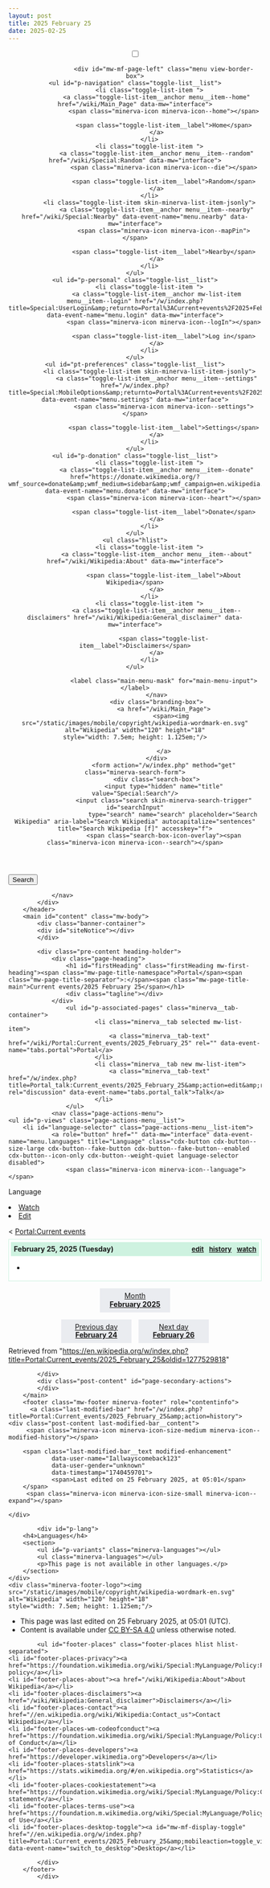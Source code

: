 ```yaml
---
layout: post
title: 2025 February 25
date: 2025-02-25
---
```


<!DOCTYPE html>
<html class="client-nojs skin-theme-clientpref-day mf-expand-sections-clientpref-0 mf-font-size-clientpref-small mw-mf-amc-clientpref-0" lang="en" dir="ltr">
<head>
<meta charset="UTF-8">
<title>Portal:Current events/2025 February 25 - Wikipedia</title>
<script>(function(){var className="client-js skin-theme-clientpref-day mf-expand-sections-clientpref-0 mf-font-size-clientpref-small mw-mf-amc-clientpref-0";var cookie=document.cookie.match(/(?:^|; )enwikimwclientpreferences=([^;]+)/);if(cookie){cookie[1].split('%2C').forEach(function(pref){className=className.replace(new RegExp('(^| )'+pref.replace(/-clientpref-\w+$|[^\w-]+/g,'')+'-clientpref-\\w+( |$)'),'$1'+pref+'$2');});}document.documentElement.className=className;}());RLCONF={"wgBreakFrames":false,"wgSeparatorTransformTable":["",""],"wgDigitTransformTable":["",""],"wgDefaultDateFormat":"dmy","wgMonthNames":["","January","February","March","April","May","June","July","August","September","October","November","December"],"wgRequestId":"c308b059-cdee-47e4-b3b4-91263ca5bf4d","wgCanonicalNamespace":"Portal","wgCanonicalSpecialPageName":false,"wgNamespaceNumber":100,"wgPageName":"Portal:Current_events/2025_February_25","wgTitle":"Current events/2025 February 25","wgCurRevisionId":1277529818,
"wgRevisionId":1277529818,"wgArticleId":79312755,"wgIsArticle":true,"wgIsRedirect":false,"wgAction":"view","wgUserName":null,"wgUserGroups":["*"],"wgPageViewLanguage":"en","wgPageContentLanguage":"en","wgPageContentModel":"wikitext","wgRelevantPageName":"Portal:Current_events/2025_February_25","wgRelevantArticleId":79312755,"wgIsProbablyEditable":true,"wgRelevantPageIsProbablyEditable":true,"wgRestrictionEdit":[],"wgRestrictionMove":[],"wgNoticeProject":"wikipedia","wgCiteReferencePreviewsActive":false,"wgFlaggedRevsParams":{"tags":{"status":{"levels":1}}},"wgMediaViewerOnClick":true,"wgMediaViewerEnabledByDefault":true,"wgPopupsFlags":0,"wgVisualEditor":{"pageLanguageCode":"en","pageLanguageDir":"ltr","pageVariantFallbacks":"en"},"wgMFMode":"stable","wgMFAmc":false,"wgMFAmcOutreachActive":false,"wgMFAmcOutreachUserEligible":false,"wgMFLazyLoadImages":true,"wgMFEditNoticesFeatureConflict":false,"wgMFDisplayWikibaseDescriptions":{"search":true,"watchlist":true,"tagline":false,"nearby":
true},"wgMFIsSupportedEditRequest":true,"wgMFScriptPath":"","wgWMESchemaEditAttemptStepOversample":false,"wgWMEPageLength":100,"wgEditSubmitButtonLabelPublish":true,"wgSectionTranslationTargetLanguages":["ace","ady","alt","am","ami","an","ang","ann","anp","ar","ary","arz","as","ast","av","avk","awa","ay","az","azb","ba","ban","bar","bbc","bcl","bdr","be","bew","bg","bho","bi","bjn","blk","bm","bn","bo","bpy","br","bs","btm","bug","ca","cdo","ce","ceb","ch","chr","ckb","co","cr","crh","cs","cu","cy","da","dag","de","dga","din","diq","dsb","dtp","dv","dz","ee","el","eml","eo","es","et","eu","fa","fat","ff","fi","fj","fo","fon","fr","frp","frr","fur","fy","gag","gan","gcr","gl","glk","gn","gom","gor","gpe","gu","guc","gur","guw","gv","ha","hak","haw","he","hi","hif","hr","hsb","ht","hu","hy","hyw","ia","iba","ie","ig","igl","ilo","io","is","it","iu","ja","jam","jv","ka","kaa","kab","kbd","kbp","kcg","kg","kge","ki","kk","kl","km","kn","knc","ko","koi","krc","ks","ku","kus","kv","kw","ky",
"lad","lb","lez","lg","li","lij","lld","lmo","ln","lo","lt","ltg","lv","mad","mai","map-bms","mdf","mg","mhr","mi","min","mk","ml","mn","mni","mnw","mos","mr","mrj","ms","mt","mwl","my","myv","mzn","nah","nan","nap","nb","nds","nds-nl","ne","new","nia","nl","nn","nqo","nr","nso","ny","oc","om","or","os","pa","pag","pam","pap","pcd","pcm","pdc","pl","pms","pnb","ps","pt","pwn","qu","rm","rn","ro","rsk","rue","rup","rw","sa","sah","sat","sc","scn","sco","sd","se","sg","sgs","sh","shi","shn","si","sk","skr","sl","sm","smn","sn","so","sq","sr","srn","ss","st","stq","su","sv","sw","szl","ta","tay","tcy","tdd","te","tet","tg","th","ti","tig","tk","tl","tly","tn","to","tpi","tr","trv","ts","tt","tum","tw","ty","tyv","udm","ur","uz","ve","vec","vep","vi","vls","vo","vro","wa","war","wo","wuu","xal","xh","xmf","yi","yo","yue","za","zgh","zh","zu"],"isLanguageSearcherCXEntrypointEnabled":false,"mintEntrypointLanguages":["ace","ast","azb","bcl","bjn","bh","crh","ff","fon","ig","is","ki","ks",
"lmo","min","sat","ss","tn","vec"],"wgCheckUserClientHintsHeadersJsApi":["brands","architecture","bitness","fullVersionList","mobile","model","platform","platformVersion"],"GEHomepageSuggestedEditsEnableTopics":true,"wgGETopicsMatchModeEnabled":false,"wgGEStructuredTaskRejectionReasonTextInputEnabled":false,"wgGELevelingUpEnabledForUser":false,"wgMinervaPermissions":{"watchable":true,"watch":false},"wgMinervaFeatures":{"beta":false,"donate":true,"mobileOptionsLink":true,"categories":false,"pageIssues":true,"talkAtTop":true,"historyInPageActions":false,"overflowSubmenu":false,"tabsOnSpecials":true,"personalMenu":false,"mainMenuExpanded":false,"echo":true,"nightMode":true},"wgMinervaDownloadNamespaces":[0]};RLSTATE={"ext.globalCssJs.user.styles":"ready","site.styles":"ready","user.styles":"ready","ext.globalCssJs.user":"ready","user":"ready","user.options":"loading","skins.minerva.styles":"ready","skins.minerva.content.styles.images":"ready","mediawiki.hlist":"ready",
"skins.minerva.codex.styles":"ready","skins.minerva.icons":"ready","skins.minerva.amc.styles":"ready","ext.wikimediamessages.styles":"ready","mobile.init.styles":"ready","wikibase.client.init":"ready","ext.wikimediaBadges":"ready"};RLPAGEMODULES=["site","mediawiki.page.ready","skins.minerva.scripts","ext.centralNotice.geoIP","ext.centralNotice.startUp","ext.gadget.switcher","ext.urlShortener.toolbar","ext.centralauth.centralautologin","ext.popups","mobile.init","ext.echo.centralauth","ext.eventLogging","ext.wikimediaEvents","ext.navigationTiming","ext.cx.eventlogging.campaigns","ext.cx.entrypoints.languagesearcher.init","mw.externalguidance.init","ext.checkUser.clientHints"];</script>
<script>(RLQ=window.RLQ||[]).push(function(){mw.loader.impl(function(){return["user.options@12s5i",function($,jQuery,require,module){mw.user.tokens.set({"patrolToken":"+\\","watchToken":"+\\","csrfToken":"+\\"});
}];});});</script>
<link rel="stylesheet" href="/w/load.php?lang=en&amp;modules=ext.wikimediaBadges%7Cext.wikimediamessages.styles%7Cmediawiki.hlist%7Cmobile.init.styles%7Cskins.minerva.amc.styles%7Cskins.minerva.codex.styles%7Cskins.minerva.content.styles.images%7Cskins.minerva.icons%2Cstyles%7Cwikibase.client.init&amp;only=styles&amp;skin=minerva">
<script async="" src="/w/load.php?lang=en&amp;modules=startup&amp;only=scripts&amp;raw=1&amp;skin=minerva"></script>
<meta name="ResourceLoaderDynamicStyles" content="">
<link rel="stylesheet" href="/w/load.php?lang=en&amp;modules=site.styles&amp;only=styles&amp;skin=minerva">
<meta name="generator" content="MediaWiki 1.44.0-wmf.17">
<meta name="referrer" content="origin">
<meta name="referrer" content="origin-when-cross-origin">
<meta name="robots" content="max-image-preview:standard">
<meta name="format-detection" content="telephone=no">
<meta name="theme-color" content="#eaecf0">
<meta name="viewport" content="width=device-width, initial-scale=1.0, user-scalable=yes, minimum-scale=0.25, maximum-scale=5.0">
<meta property="og:title" content="Portal:Current events/2025 February 25 - Wikipedia">
<meta property="og:type" content="website">
<link rel="manifest" href="/w/api.php?action=webapp-manifest">
<link rel="alternate" type="application/x-wiki" title="Edit this page" href="/w/index.php?title=Portal:Current_events/2025_February_25&amp;action=edit">
<link rel="apple-touch-icon" href="/static/apple-touch/wikipedia.png">
<link rel="icon" href="/static/favicon/wikipedia.ico">
<link rel="search" type="application/opensearchdescription+xml" href="/w/rest.php/v1/search" title="Wikipedia (en)">
<link rel="EditURI" type="application/rsd+xml" href="//en.wikipedia.org/w/api.php?action=rsd">
<link rel="canonical" href="https://en.wikipedia.org/wiki/Portal:Current_events/2025_February_25">
<link rel="license" href="https://creativecommons.org/licenses/by-sa/4.0/deed.en">
<link rel="dns-prefetch" href="//meta.wikimedia.org" />
<link rel="dns-prefetch" href="login.wikimedia.org">
</head>
<body class="mediawiki ltr sitedir-ltr mw-hide-empty-elt ns-100 ns-subject mw-editable page-Portal_Current_events_2025_February_25 rootpage-Portal_Current_events stable skin-minerva action-view skin--responsive mw-mf-amc-disabled mw-mf"><div id="mw-mf-viewport">
	<div id="mw-mf-page-center">
		<a class="mw-mf-page-center__mask" href="#"></a>
		<header class="header-container header-chrome">
			<div class="minerva-header">
				<nav class="navigation-drawer toggle-list view-border-box">
					<input type="checkbox" id="main-menu-input" class="toggle-list__checkbox" role="button" aria-haspopup="true" aria-expanded="false" aria-labelledby="mw-mf-main-menu-button">
					<label role="button" for="main-menu-input" id="mw-mf-main-menu-button" aria-hidden="true" data-event-name="ui.mainmenu" class="cdx-button cdx-button--size-large cdx-button--fake-button cdx-button--fake-button--enabled cdx-button--icon-only cdx-button--weight-quiet toggle-list__toggle">
    <span class="minerva-icon minerva-icon--menu"></span>
<span></span>
</label>

					<div id="mw-mf-page-left" class="menu view-border-box">
	<ul id="p-navigation" class="toggle-list__list">
			<li class="toggle-list-item ">
				<a class="toggle-list-item__anchor menu__item--home" href="/wiki/Main_Page" data-mw="interface">
					<span class="minerva-icon minerva-icon--home"></span>

					<span class="toggle-list-item__label">Home</span>
				</a>
			</li>
			<li class="toggle-list-item ">
				<a class="toggle-list-item__anchor menu__item--random" href="/wiki/Special:Random" data-mw="interface">
					<span class="minerva-icon minerva-icon--die"></span>

					<span class="toggle-list-item__label">Random</span>
				</a>
			</li>
			<li class="toggle-list-item skin-minerva-list-item-jsonly">
				<a class="toggle-list-item__anchor menu__item--nearby" href="/wiki/Special:Nearby" data-event-name="menu.nearby" data-mw="interface">
					<span class="minerva-icon minerva-icon--mapPin"></span>

					<span class="toggle-list-item__label">Nearby</span>
				</a>
			</li>
	</ul>
	<ul id="p-personal" class="toggle-list__list">
			<li class="toggle-list-item ">
				<a class="toggle-list-item__anchor mw-list-item menu__item--login" href="/w/index.php?title=Special:UserLogin&amp;returnto=Portal%3ACurrent+events%2F2025+February+25" data-event-name="menu.login" data-mw="interface">
					<span class="minerva-icon minerva-icon--logIn"></span>

					<span class="toggle-list-item__label">Log in</span>
				</a>
			</li>
	</ul>
	<ul id="pt-preferences" class="toggle-list__list">
			<li class="toggle-list-item skin-minerva-list-item-jsonly">
				<a class="toggle-list-item__anchor menu__item--settings" href="/w/index.php?title=Special:MobileOptions&amp;returnto=Portal%3ACurrent+events%2F2025+February+25" data-event-name="menu.settings" data-mw="interface">
					<span class="minerva-icon minerva-icon--settings"></span>

					<span class="toggle-list-item__label">Settings</span>
				</a>
			</li>
	</ul>
	<ul id="p-donation" class="toggle-list__list">
			<li class="toggle-list-item ">
				<a class="toggle-list-item__anchor menu__item--donate" href="https://donate.wikimedia.org/?wmf_source=donate&amp;wmf_medium=sidebar&amp;wmf_campaign=en.wikipedia.org&amp;uselang=en&amp;wmf_key=minerva" data-event-name="menu.donate" data-mw="interface">
					<span class="minerva-icon minerva-icon--heart"></span>

					<span class="toggle-list-item__label">Donate</span>
				</a>
			</li>
	</ul>
	<ul class="hlist">
			<li class="toggle-list-item ">
				<a class="toggle-list-item__anchor menu__item--about" href="/wiki/Wikipedia:About" data-mw="interface">

					<span class="toggle-list-item__label">About Wikipedia</span>
				</a>
			</li>
			<li class="toggle-list-item ">
				<a class="toggle-list-item__anchor menu__item--disclaimers" href="/wiki/Wikipedia:General_disclaimer" data-mw="interface">

					<span class="toggle-list-item__label">Disclaimers</span>
				</a>
			</li>
	</ul>
</div>

					<label class="main-menu-mask" for="main-menu-input"></label>
				</nav>
				<div class="branding-box">
					<a href="/wiki/Main_Page">
						<span><img src="/static/images/mobile/copyright/wikipedia-wordmark-en.svg" alt="Wikipedia" width="120" height="18"
	style="width: 7.5em; height: 1.125em;"/>

</span>

					</a>
				</div>
					<form action="/w/index.php" method="get" class="minerva-search-form">
				<div class="search-box">
					<input type="hidden" name="title" value="Special:Search"/>
					<input class="search skin-minerva-search-trigger" id="searchInput"
						 type="search" name="search" placeholder="Search Wikipedia" aria-label="Search Wikipedia" autocapitalize="sentences" title="Search Wikipedia [f]" accesskey="f">
					<span class="search-box-icon-overlay"><span class="minerva-icon minerva-icon--search"></span>
</span>
				</div>
				<button id="searchIcon" class="cdx-button cdx-button--size-large cdx-button--icon-only cdx-button--weight-quiet skin-minerva-search-trigger">
	    <span class="minerva-icon minerva-icon--search"></span>
<span>Search</span>
	</button>
</form>
		<nav class="minerva-user-navigation" aria-label="User navigation">

				</nav>
			</div>
		</header>
		<main id="content" class="mw-body">
			<div class="banner-container">
			<div id="siteNotice"></div>
			</div>

			<div class="pre-content heading-holder">
				<div class="page-heading">
					<h1 id="firstHeading" class="firstHeading mw-first-heading"><span class="mw-page-title-namespace">Portal</span><span class="mw-page-title-separator">:</span><span class="mw-page-title-main">Current events/2025 February 25</span></h1>
					<div class="tagline"></div>
				</div>
					<ul id="p-associated-pages" class="minerva__tab-container">
							<li class="minerva__tab selected mw-list-item">
								<a class="minerva__tab-text" href="/wiki/Portal:Current_events/2025_February_25" rel="" data-event-name="tabs.portal">Portal</a>
							</li>
							<li class="minerva__tab new mw-list-item">
								<a class="minerva__tab-text" href="/w/index.php?title=Portal_talk:Current_events/2025_February_25&amp;action=edit&amp;redlink=1" rel="discussion" data-event-name="tabs.portal_talk">Talk</a>
							</li>
					</ul>
				<nav class="page-actions-menu">
	<ul id="p-views" class="page-actions-menu__list">
		<li id="language-selector" class="page-actions-menu__list-item">
				<a role="button" href="" data-mw="interface" data-event-name="menu.languages" title="Language" class="cdx-button cdx-button--size-large cdx-button--fake-button cdx-button--fake-button--enabled cdx-button--icon-only cdx-button--weight-quiet language-selector disabled">
				    <span class="minerva-icon minerva-icon--language"></span>
<span>Language</span>
				</a>
		</li>
		<li id="page-actions-watch" class="page-actions-menu__list-item">
				<a role="button" id="ca-watch" href="/w/index.php?title=Special:UserLogin&amp;returnto=Portal%3ACurrent+events%2F2025+February+25" data-event-name="menu.watch" class="cdx-button cdx-button--size-large cdx-button--fake-button cdx-button--fake-button--enabled cdx-button--icon-only cdx-button--weight-quiet menu__item--page-actions-watch">
				    <span class="minerva-icon minerva-icon--star"></span>
<span>Watch</span>
				</a>
		</li>
		<li id="page-actions-edit" class="page-actions-menu__list-item">
				<a role="button" id="ca-edit" href="/w/index.php?title=Portal:Current_events/2025_February_25&amp;action=edit" data-event-name="menu.edit" data-mw="interface" class="cdx-button cdx-button--size-large cdx-button--fake-button cdx-button--fake-button--enabled cdx-button--icon-only cdx-button--weight-quiet edit-page menu__item--page-actions-edit">
				    <span class="minerva-icon minerva-icon--edit"></span>
<span>Edit</span>
				</a>
		</li>
	</ul>
</nav>
<!-- version 1.0.2 (change every time you update a partial) -->
				<div id="mw-content-subtitle"><div class="subpages">&lt; <bdi dir="ltr"><a href="/wiki/Portal:Current_events" title="Portal:Current events">Portal:Current events</a></bdi></div></div>
			</div>
			<div id="bodyContent" class="content">
				<div id="mw-content-text" class="mw-body-content"><script>function mfTempOpenSection(id){var block=document.getElementById("mf-section-"+id);block.className+=" open-block";block.previousSibling.className+=" open-block";}</script><div class="mw-content-ltr mw-parser-output" lang="en" dir="ltr"><section class="mf-section-0" id="mf-section-0"><style data-mw-deduplicate="TemplateStyles:r1248507241">.mw-parser-output .current-events-main{margin:0.5em 0;padding:0.3em;background-color:var(--background-color-base,#fff);color:inherit;border:1px #cef2e0 solid}.mw-parser-output .current-events-heading{background-color:#cef2e0;color:inherit;font-weight:bold}@media screen{html.skin-theme-clientpref-night .mw-parser-output .current-events-heading{background-color:#0b281a}}@media screen and (prefers-color-scheme:dark){html.skin-theme-clientpref-os .mw-parser-output .current-events-heading{background-color:#0b281a}}.mw-parser-output .current-events-title{padding:0.4em}.mw-parser-output .current-events-navbar{list-style:none;margin:0;font-size:small}.mw-parser-output .current-events-navbar li{display:inline-block;padding:0 0.4em}.mw-parser-output .current-events-content{padding:0 0.3em}.mw-parser-output .current-events-content-heading{margin-top:0.3em;font-weight:bold}.mw-parser-output .current-events-more{border-width:2px;font-size:10pt;font-weight:bold;padding:0.3em 0.6em}.mw-parser-output .current-events-nav{margin:auto;text-align:center;line-height:1.2}.mw-parser-output .current-events-nav a{display:inline-block;margin:0.5em;padding:0.5em;background-color:var(--background-color-neutral,#eaecf0)}.mw-parser-output .current-events-nav a>div{font-weight:bold}@media all and (min-width:480px){.mw-parser-output .current-events-heading{align-items:center;display:flex}.mw-parser-output .current-events-title{flex:1}.mw-parser-output .current-events-navbar{flex:0 auto;text-align:right;white-space:nowrap}.mw-parser-output .current-events-nav{max-width:22em}.mw-parser-output .current-events-nav a{width:9em}}</style><div class="current-events">
<div role="region" aria-label="February 25" id="2025_February_25" class="current-events-main vevent">
    <div class="current-events-heading plainlinks">
        <div class="current-events-title" role="heading"><span class="summary">February 25, 2025<span style="display:none"> (<span class="bday dtstart published updated itvstart">2025-02-25</span>)</span> (Tuesday)</span>
        </div>
        <ul class="current-events-navbar editlink noprint"><li><a class="external text" href="https://en.wikipedia.org/w/index.php?title=Portal:Current_events/2025_February_25&amp;action=edit&amp;editintro=Portal:Current_events/Edit_instructions">edit</a></li><li><a class="external text" href="https://en.wikipedia.org/w/index.php?title=Portal:Current_events/2025_February_25&amp;action=history">history</a></li><li><a class="external text" href="https://en.wikipedia.org/w/index.php?title=Portal:Current_events/2025_February_25&amp;action=watch">watch</a></li>
        </ul>
    </div>
    <div class="current-events-content description">
<ul><li class="mw-empty-elt"></ul></div></div><div class="current-events-nav" role="navigation">
        <div><a href="/wiki/Portal:Current_events/February_2025" title="Portal:Current events/February 2025">Month<div>February 2025</div></a></div><a href="/wiki/Portal:Current_events/2025_February_24" title="Portal:Current events/2025 February 24">Previous day<div>February 24</div></a><a href="/wiki/Portal:Current_events/2025_February_26" title="Portal:Current events/2025 February 26">Next day<div>February 26</div></a></div></div>
<!--
NewPP limit report
Parsed by mw‐api‐ext.codfw.main‐89dbdfdc9‐mm2g6
Cached time: 20250225050141
Cache expiry: 2592000
Reduced expiry: false
Complications: []
CPU time usage: 0.055 seconds
Real time usage: 0.070 seconds
Preprocessor visited node count: 813/1000000
Post‐expand include size: 4487/2097152 bytes
Template argument size: 307/2097152 bytes
Highest expansion depth: 18/100
Expensive parser function count: 0/500
Unstrip recursion depth: 0/20
Unstrip post‐expand size: 1725/5000000 bytes
Lua time usage: 0.009/10.000 seconds
Lua memory usage: 1200500/52428800 bytes
Number of Wikibase entities loaded: 0/400
-->
<!--
Transclusion expansion time report (%,ms,calls,template)
100.00%   62.697      1 Template:Current_events
100.00%   62.697      1 -total
 33.52%   21.015      1 Template:Start_date
 18.58%   11.650      4 Template:Extract
 12.07%    7.568     11 Template:MONTHNAME
  7.33%    4.598     11 Template:MONTHNUMBER
-->

<!-- Saved in parser cache with key enwiki:pcache:79312755:|#|:idhash:canonical and timestamp 20250225050141 and revision id 1277529818. Rendering was triggered because: page-edit
 -->
</section></div>
<!-- MobileFormatter took 0.001 seconds --><!--esi <esi:include src="/esitest-fa8a495983347898/content" /> --><noscript><img src="https://login.wikimedia.org/wiki/Special:CentralAutoLogin/start?useformat=mobile&amp;type=1x1&amp;usesul3=0" alt="" width="1" height="1" style="border: none; position: absolute;"></noscript>
<div class="printfooter" data-nosnippet="">Retrieved from "<a dir="ltr" href="https://en.wikipedia.org/w/index.php?title=Portal:Current_events/2025_February_25&amp;oldid=1277529818">https://en.wikipedia.org/w/index.php?title=Portal:Current_events/2025_February_25&amp;oldid=1277529818</a>"</div></div>

			</div>
			<div class="post-content" id="page-secondary-actions">
			</div>
		</main>
		<footer class="mw-footer minerva-footer" role="contentinfo">
		  <a class="last-modified-bar" href="/w/index.php?title=Portal:Current_events/2025_February_25&amp;action=history">
  	<div class="post-content last-modified-bar__content">
  		 <span class="minerva-icon minerva-icon-size-medium minerva-icon--modified-history"></span>

  		<span class="last-modified-bar__text modified-enhancement"
  				data-user-name="Iallwayscomeback123"
  				data-user-gender="unknown"
  				data-timestamp="1740459701">
  				<span>Last edited on 25 February 2025, at 05:01</span>
  		</span>
  		 <span class="minerva-icon minerva-icon-size-small minerva-icon--expand"></span>

  	</div>
  </a>
	<div class="post-content footer-content">

			<div id="p-lang">
	    <h4>Languages</h4>
	    <section>
	        <ul id="p-variants" class="minerva-languages"></ul>
	        <ul class="minerva-languages"></ul>
	        <p>This page is not available in other languages.</p>
	    </section>
	</div>
	<div class="minerva-footer-logo"><img src="/static/images/mobile/copyright/wikipedia-wordmark-en.svg" alt="Wikipedia" width="120" height="18"
	style="width: 7.5em; height: 1.125em;"/>

</div>
			<ul id="footer-info" class="footer-info hlist hlist-separated">
	<li id="footer-info-lastmod"> This page was last edited on 25 February 2025, at 05:01<span class="anonymous-show">&#160;(UTC)</span>.</li>
	<li id="footer-info-copyright">Content is available under <a class="external" rel="nofollow" href="https://creativecommons.org/licenses/by-sa/4.0/deed.en">CC BY-SA 4.0</a> unless otherwise noted.</li>
</ul>

			<ul id="footer-places" class="footer-places hlist hlist-separated">
	<li id="footer-places-privacy"><a href="https://foundation.wikimedia.org/wiki/Special:MyLanguage/Policy:Privacy_policy">Privacy policy</a></li>
	<li id="footer-places-about"><a href="/wiki/Wikipedia:About">About Wikipedia</a></li>
	<li id="footer-places-disclaimers"><a href="/wiki/Wikipedia:General_disclaimer">Disclaimers</a></li>
	<li id="footer-places-contact"><a href="//en.wikipedia.org/wiki/Wikipedia:Contact_us">Contact Wikipedia</a></li>
	<li id="footer-places-wm-codeofconduct"><a href="https://foundation.wikimedia.org/wiki/Special:MyLanguage/Policy:Universal_Code_of_Conduct">Code of Conduct</a></li>
	<li id="footer-places-developers"><a href="https://developer.wikimedia.org">Developers</a></li>
	<li id="footer-places-statslink"><a href="https://stats.wikimedia.org/#/en.wikipedia.org">Statistics</a></li>
	<li id="footer-places-cookiestatement"><a href="https://foundation.wikimedia.org/wiki/Special:MyLanguage/Policy:Cookie_statement">Cookie statement</a></li>
	<li id="footer-places-terms-use"><a href="https://foundation.m.wikimedia.org/wiki/Special:MyLanguage/Policy:Terms_of_Use">Terms of Use</a></li>
	<li id="footer-places-desktop-toggle"><a id="mw-mf-display-toggle" href="//en.wikipedia.org/w/index.php?title=Portal:Current_events/2025_February_25&amp;mobileaction=toggle_view_desktop" data-event-name="switch_to_desktop">Desktop</a></li>
</ul>

			</div>
		</footer>
			</div>
</div>
<div class="mw-notification-area" data-mw="interface"></div>
<!-- v:8.3.1 -->
<script>(RLQ=window.RLQ||[]).push(function(){mw.config.set({"wgHostname":"mw-web.codfw.main-74fffdc954-698t2","wgBackendResponseTime":111,"wgPageParseReport":{"limitreport":{"cputime":"0.055","walltime":"0.070","ppvisitednodes":{"value":813,"limit":1000000},"postexpandincludesize":{"value":4487,"limit":2097152},"templateargumentsize":{"value":307,"limit":2097152},"expansiondepth":{"value":18,"limit":100},"expensivefunctioncount":{"value":0,"limit":500},"unstrip-depth":{"value":0,"limit":20},"unstrip-size":{"value":1725,"limit":5000000},"entityaccesscount":{"value":0,"limit":400},"timingprofile":["100.00%   62.697      1 Template:Current_events","100.00%   62.697      1 -total"," 33.52%   21.015      1 Template:Start_date"," 18.58%   11.650      4 Template:Extract"," 12.07%    7.568     11 Template:MONTHNAME","  7.33%    4.598     11 Template:MONTHNUMBER"]},"scribunto":{"limitreport-timeusage":{"value":"0.009","limit":"10.000"},"limitreport-memusage":{"value":1200500,"limit":52428800}},"cachereport":{"origin":"mw-api-ext.codfw.main-89dbdfdc9-mm2g6","timestamp":"20250225050141","ttl":2592000,"transientcontent":false}}});});</script>
<script>(window.NORLQ=window.NORLQ||[]).push(function(){var ns,i,p,img;ns=document.getElementsByTagName('noscript');for(i=0;i<ns.length;i++){p=ns[i].nextSibling;if(p&&p.className&&p.className.indexOf('lazy-image-placeholder')>-1){img=document.createElement('img');img.setAttribute('src',p.getAttribute('data-mw-src'));img.setAttribute('width',p.getAttribute('data-width'));img.setAttribute('height',p.getAttribute('data-height'));img.setAttribute('alt',p.getAttribute('data-alt'));p.parentNode.replaceChild(img,p);}}});</script>
</body>
</html>